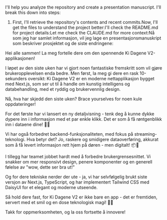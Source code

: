 I'll help you analyze the repository and create a presentation manuscript. I'll break this down into steps:

1. First, I'll retrieve the repository's contents and recent commits.Now, I'll get the files to understand the project better:I'll check the README.md for project details:Let me check the CLAUDE.md for more context:Nå som jeg har samlet informasjon, vil jeg lage en presentasjonsmanuskript som beskriver prosjektet og de siste endringene:

Hei alle sammen! La meg fortelle dere om den spennende Ki Dagene V2-applikasjonen! 

I løpet av den siste uken har vi gjort noen fantastiske fremskritt som vil gjøre brukeropplevelsen enda bedre. Men først, la meg gi dere en rask 10-sekunders oversikt: Ki Dagene V2 er en moderne nettapplikasjon bygget med Next.js, som ser ut til å handle om kunstig intelligens og databehandling, med et ryddig og brukervennlig design.

Nå, hva har skjedd den siste uken? Brace yourselves for noen kule oppdateringer! 

For det første har vi lansert en ny detaljvisning - tenk deg å kunne dykke dypere inn i informasjon med et par enkle klikk. Det er som å få røntgenblikk inn i dataene dine! 🕵️‍♀️

Vi har også forbedret backend-funksjonaliteten, med fokus på streaming-teknologi. Hva betyr det? Jo, raskere og smidigere dataoverføring, akkurat som å få levert informasjon rett hjem på døren - men digitalt! 📦🚀

I tillegg har teamet jobbet hardt med å forbedre brukergrensesnittet. Vi snakker om mer responsivt design, penere komponenter og en generell følelse av "wow, dette ser bra ut!" 

Og for dere tekniske nerder der ute - ja, vi har selvfølgelig brukt siste versjon av Next.js, TypeScript, og har implementert Tailwind CSS med DaisyUI for et elegant og moderne utseende.

Så hold dere fast, for Ki Dagene V2 er ikke bare en app - det er fremtiden, servert med et smil og en dose teknologisk magi! 🌟🤖

Takk for oppmerksomheten, og la oss fortsette å innovere!
